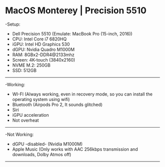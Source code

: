 # MacOS Monterey | Precision 5510

-Setup:
* Dell Precision 5510 (Emulate: MacBook Pro (15-inch, 2016))
* CPU: Intel Core i7 6820HQ
* iGPU: Intel HD Graphics 530
* dGPU: Nvidia Quadro M1000M
* RAM: 8GBx2-DDR4@2133mhz
* Screen: 4K-touch (3840x2160)
* NVME M.2: 250GB
* SSD: 512GB

--------------------------------------------------------------

-Working:
* WI-FI (Always working, even in recovery mode, so you can install the operating system using wifi)
* Bluetooth (Airpods Pro 2, It sounds glitched)
* Siri
* iGPU acceleration
* Not overheat

--------------------------------------------------------------

-Not Working:
* dGPU -disabled- (Nvidia M1000M)
* Apple Music (Only works with AAC 256kbps transmission and downloads, Dolby Atmos off)

--------------------------------------------------------------

